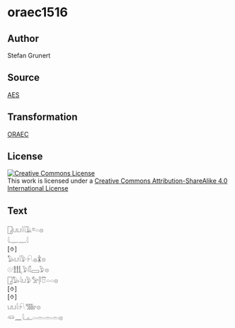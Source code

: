 # oraec1516

## Author

Stefan Grunert

## Source

[AES](https://github.com/simondschweitzer/aes)

## Transformation

[ORAEC](https://oraec.github.io/)

## License

<a rel="license" href="http://creativecommons.org/licenses/by-sa/4.0/"><img alt="Creative Commons License" style="border-width:0" src="https://i.creativecommons.org/l/by-sa/4.0/88x31.png" /></a><br />This work is licensed under a <a rel="license" href="http://creativecommons.org/licenses/by-sa/4.0/">Creative Commons Attribution-ShareAlike 4.0 International License</a>

## Text

𓉗𓂓𓂓𓇋𓇋𓄿𓎼𓏏𓊖<br>
𓇋𓊃𓊃𓇋<br>
[⯑]<br>
𓅃𓂓𓇋𓅱𓍯𓐍𓇇𓊖<br>
𓇳𓃃𓅱𓏁𓈙𓅱𓊖<br>
𓉗𓅃𓇋𓂓𓅱𓅡𓋴𓎯𓏏𓏏𓊖<br>
[⯑]<br>
[⯑]<br>
𓂓𓂓𓇋𓍯𓅢𓊖<br>
𓆛𓈖𓇋𓊵𓏏𓏛𓏛𓏛𓊖<br>
